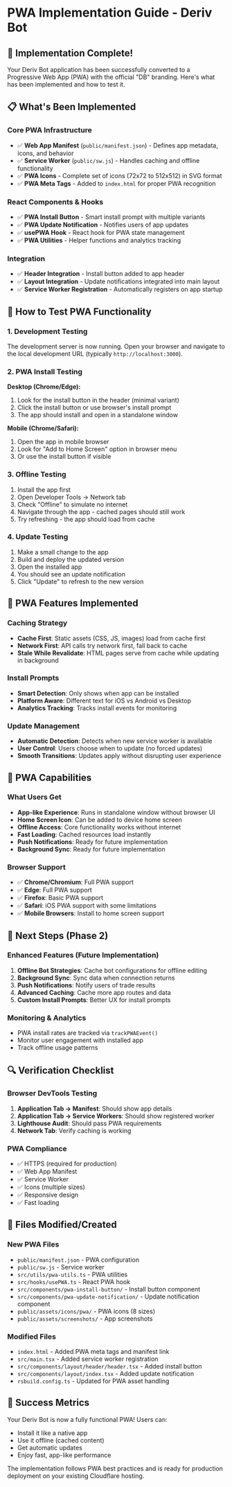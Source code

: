# PWA Implementation Guide - Deriv Bot

## 🎉 Implementation Complete!

Your Deriv Bot application has been successfully converted to a Progressive Web App (PWA) with the official "DB" branding. Here's what has been implemented and how to test it.

## 📋 What's Been Implemented

### Core PWA Infrastructure

-   ✅ **Web App Manifest** (`public/manifest.json`) - Defines app metadata, icons, and behavior
-   ✅ **Service Worker** (`public/sw.js`) - Handles caching and offline functionality
-   ✅ **PWA Icons** - Complete set of icons (72x72 to 512x512) in SVG format
-   ✅ **PWA Meta Tags** - Added to `index.html` for proper PWA recognition

### React Components & Hooks

-   ✅ **PWA Install Button** - Smart install prompt with multiple variants
-   ✅ **PWA Update Notification** - Notifies users of app updates
-   ✅ **usePWA Hook** - React hook for PWA state management
-   ✅ **PWA Utilities** - Helper functions and analytics tracking

### Integration

-   ✅ **Header Integration** - Install button added to app header
-   ✅ **Layout Integration** - Update notifications integrated into main layout
-   ✅ **Service Worker Registration** - Automatically registers on app startup

## 🧪 How to Test PWA Functionality

### 1. Development Testing

The development server is now running. Open your browser and navigate to the local development URL (typically `http://localhost:3000`).

### 2. PWA Install Testing

**Desktop (Chrome/Edge):**

1. Look for the install button in the header (minimal variant)
2. Click the install button or use browser's install prompt
3. The app should install and open in a standalone window

**Mobile (Chrome/Safari):**

1. Open the app in mobile browser
2. Look for "Add to Home Screen" option in browser menu
3. Or use the install button if visible

### 3. Offline Testing

1. Install the app first
2. Open Developer Tools → Network tab
3. Check "Offline" to simulate no internet
4. Navigate through the app - cached pages should still work
5. Try refreshing - the app should load from cache

### 4. Update Testing

1. Make a small change to the app
2. Build and deploy the updated version
3. Open the installed app
4. You should see an update notification
5. Click "Update" to refresh to the new version

## 🔧 PWA Features Implemented

### Caching Strategy

-   **Cache First**: Static assets (CSS, JS, images) load from cache first
-   **Network First**: API calls try network first, fall back to cache
-   **Stale While Revalidate**: HTML pages serve from cache while updating in background

### Install Prompts

-   **Smart Detection**: Only shows when app can be installed
-   **Platform Aware**: Different text for iOS vs Android vs Desktop
-   **Analytics Tracking**: Tracks install events for monitoring

### Update Management

-   **Automatic Detection**: Detects when new service worker is available
-   **User Control**: Users choose when to update (no forced updates)
-   **Smooth Transitions**: Updates apply without disrupting user experience

## 📱 PWA Capabilities

### What Users Get

-   **App-like Experience**: Runs in standalone window without browser UI
-   **Home Screen Icon**: Can be added to device home screen
-   **Offline Access**: Core functionality works without internet
-   **Fast Loading**: Cached resources load instantly
-   **Push Notifications**: Ready for future implementation
-   **Background Sync**: Ready for future implementation

### Browser Support

-   ✅ **Chrome/Chromium**: Full PWA support
-   ✅ **Edge**: Full PWA support
-   ✅ **Firefox**: Basic PWA support
-   ✅ **Safari**: iOS PWA support with some limitations
-   ✅ **Mobile Browsers**: Install to home screen support

## 🚀 Next Steps (Phase 2)

### Enhanced Features (Future Implementation)

1. **Offline Bot Strategies**: Cache bot configurations for offline editing
2. **Background Sync**: Sync data when connection returns
3. **Push Notifications**: Notify users of trade results
4. **Advanced Caching**: Cache more app routes and data
5. **Custom Install Prompts**: Better UX for install prompts

### Monitoring & Analytics

-   PWA install rates are tracked via `trackPWAEvent()`
-   Monitor user engagement with installed app
-   Track offline usage patterns

## 🔍 Verification Checklist

### Browser DevTools Testing

1. **Application Tab → Manifest**: Should show app details
2. **Application Tab → Service Workers**: Should show registered worker
3. **Lighthouse Audit**: Should pass PWA requirements
4. **Network Tab**: Verify caching is working

### PWA Compliance

-   ✅ HTTPS (required for production)
-   ✅ Web App Manifest
-   ✅ Service Worker
-   ✅ Icons (multiple sizes)
-   ✅ Responsive design
-   ✅ Fast loading

## 📝 Files Modified/Created

### New PWA Files

-   `public/manifest.json` - PWA configuration
-   `public/sw.js` - Service worker
-   `src/utils/pwa-utils.ts` - PWA utilities
-   `src/hooks/usePWA.ts` - React PWA hook
-   `src/components/pwa-install-button/` - Install button component
-   `src/components/pwa-update-notification/` - Update notification component
-   `public/assets/icons/pwa/` - PWA icons (8 sizes)
-   `public/assets/screenshots/` - App screenshots

### Modified Files

-   `index.html` - Added PWA meta tags and manifest link
-   `src/main.tsx` - Added service worker registration
-   `src/components/layout/header/header.tsx` - Added install button
-   `src/components/layout/index.tsx` - Added update notification
-   `rsbuild.config.ts` - Updated for PWA asset handling

## 🎯 Success Metrics

Your Deriv Bot is now a fully functional PWA! Users can:

-   Install it like a native app
-   Use it offline (cached content)
-   Get automatic updates
-   Enjoy fast, app-like performance

The implementation follows PWA best practices and is ready for production deployment on your existing Cloudflare hosting.
